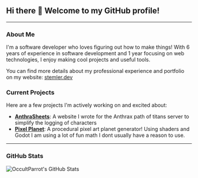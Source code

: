 ## Hi there 👋 Welcome to my GitHub profile!

---

### About Me

I'm a software developer who loves figuring out how to make things! With 6 years of experience in software development and 1 year focusing on web technologies, I enjoy making cool projects and useful tools.

You can find more details about my professional experience and portfolio on my website: [stemler.dev](https://stemler.dev/)

### Current Projects

Here are a few projects I'm actively working on and excited about:

-   [**AnthraSheets**]([https://github.com/OccultParrot/anthra-sheets](https://github.com/OccultParrot/AnthraSheets)): A website I wrote for the Anthrax path of titans server to simplify the logging of characters
-   [**Pixel Planet**](https://github.com/OccultParrot/pixel-planet): A procedural pixel art planet generator! Using shaders and Godot I am using a lot of fun math I dont usually have a reason to use.
---

### GitHub Stats

<img align="left" alt="OccultParrot's GitHub Stats" src="https://github-readme-stats-five-tawny-32.vercel.app/api?username=OccultParrot&show_icons=true&hide_border=true" />
